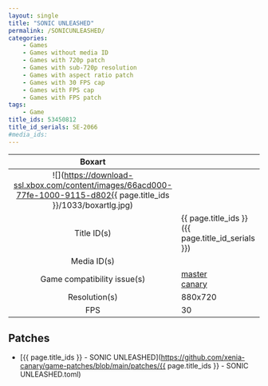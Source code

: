 ```yaml
---
layout: single
title: "SONIC UNLEASHED"
permalink: /SONICUNLEASHED/
categories:
    - Games
    - Games without media ID
    - Games with 720p patch
    - Games with sub-720p resolution
    - Games with aspect ratio patch
    - Games with 30 FPS cap
    - Games with FPS cap
    - Games with FPS patch
tags:
    - Game
title_ids: 53450812
title_id_serials: SE-2066
#media_ids:
---
```


| Boxart                      |                                                                                        |
| :----:                      | :-                                                                                     |
| ![](https://download-ssl.xbox.com/content/images/66acd000-77fe-1000-9115-d802{{ page.title_ids }}/1033/boxartlg.jpg) |
| Title ID(s)                 | {{ page.title_ids }} ({{ page.title_id_serials }})                                     |
| Media ID(s)                 |                                                                                        |
| Game compatibility issue(s) | [master](https://github.com/xenia-project/game-compatibility/issues/)<br>[canary](https://github.com/xenia-canary/game-compatibility/issues/) |
| Resolution(s)               | 880x720                                                                                |
| FPS                         | 30                                                                                     |

## Patches
* [{{ page.title_ids }} - SONIC UNLEASHED](https://github.com/xenia-canary/game-patches/blob/main/patches/{{ page.title_ids }} - SONIC UNLEASHED.toml)

<!--This page was generated by a script. You can remove this comment once the page is verified to be free of mistakes.-->

